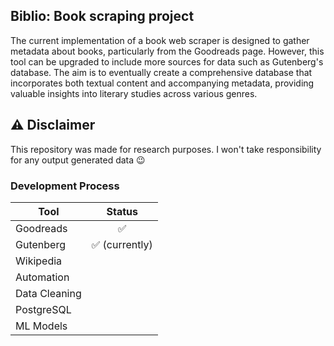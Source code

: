 ## Biblio: Book scraping project

The current implementation of a book web scraper is designed to gather metadata about books, particularly from the Goodreads page. However, this tool can be upgraded to include more sources for data such as Gutenberg's database. The aim is to eventually create a comprehensive database that incorporates both textual content and accompanying metadata, providing valuable insights into literary studies across various genres.

## ⚠ Disclaimer
This repository was made for research purposes. I won't take responsibility for any output generated data 😉

### Development Process

| Tool          |    Status     |
|---------------|:-------------:|
| Goodreads     |       ✅       |
| Gutenberg     | ✅ (currently) |
| Wikipedia     |               |
| Automation    |               |
| Data Cleaning |               |
| PostgreSQL    |               |
| ML Models     |               |
